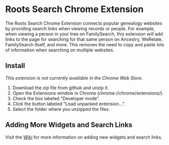 Roots Search Chrome Extension
=============================

The Roots Search Chrome Extension connects popular genealogy websites by providing search links when viewing records or people. For example, when viewing a person in your tree on FamilySearch, this extension will add links to the page for searching for that same person on Ancestry, WeRelate, FamilySearch itself, and more. This removes the need to copy and paste lots of information when searching on multiple websites.

Install
-------

*This extension is not currently available in the Chrome Web Store.*

1. Download the zip file from github and unzip it.
1. Open the Extensions window in Chrome (chrome://chrome/extensions/).
1. Check the box labeled "Developer mode".
1. Click the button labeled "Load unpacked extension...".
1. Select the folder where you unzipped the files.

Adding More Widgets and Search Links
----------------------------------

Visit the [Wiki](https://github.com/rootsdev/roots-search/wiki) for more information on adding new widgets and search links.
